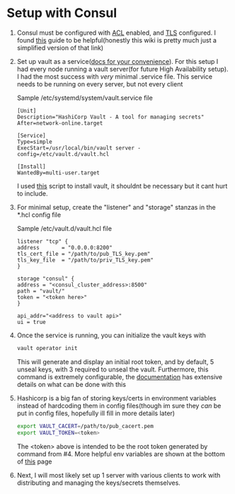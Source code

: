 # Setup with Consul
1. Consul must be configured with [ACL](https://github.com/C256k145/consul/blob/master/acl.md) enabled, and [TLS](https://learn.hashicorp.com/consul/security-networking/certificates) configured. I found [this](https://learn.hashicorp.com/vault/operations/ops-deployment-guide) guide to be helpful(honestly this wiki is pretty much just a simplified version of that link)
2. Set up vault as a service([docs for your convenience](https://www.vaultproject.io/docs)). For this setup I had every node running a vault server(for future High Availability setup). I had the most success with *very* minimal .service file. This service needs to be running on every server, but not every client

    Sample /etc/systemd/system/vault.service file
    ```
    [Unit]
    Description="HashiCorp Vault - A tool for managing secrets"
    After=network-online.target

    [Service]
    Type=simple
    ExecStart=/usr/local/bin/vault server -config=/etc/vault.d/vault.hcl

    [Install]
    WantedBy=multi-user.target
    ```
    I used [this](https://github.com/C256k145/consul/blob/master/vault_install.sh) script to install vault, it shouldnt be necessary but it cant hurt to include. 
3. For minimal setup, create the "listener" and "storage" stanzas in the *.hcl config file

    Sample /etc/vault.d/vault.hcl file
    ```HCL
    listener "tcp" {
    address       = "0.0.0.0:8200"
    tls_cert_file = "/path/to/pub_TLS_key.pem"
    tls_key_file  = "/path/to/priv_TLS_key.pem"
    }

    storage "consul" {
    address = "<consul_cluster_address>:8500"
    path = "vault/"
    token = "<token here>"
    }

    api_addr="<address to vault api>"
    ui = true
    ```
4. Once the service is running, you can initialize the vault keys with 
    ```Bash
    vault operator init
    ```
    This will generate and display an initial root token, and by default, 5 unseal keys, with 3 required to unseal the vault. Furthermore, this command is extremely configurable, the [documentation](https://www.vaultproject.io/docs/commands/operator/init) has extensive details on what can be done with this
5. Hashicorp is a big fan of storing keys/certs in environment variables instead of hardcoding them in config files(though im sure they *can* be put in config files, hopefully ill fill in more details later)
    ```Bash
    export VAULT_CACERT=/path/to/pub_cacert.pem
    export VAULT_TOKEN=<token>
    ```
    The \<token\> above is intended to be the root token generated by command from #4. More helpful env variables are shown at the bottom of [this](https://www.vaultproject.io/docs/commands) page
6.  Next, I will most likely set up 1 server with various clients to work with distributing and managing the keys/secrets themselves.
